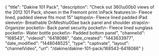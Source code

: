 {
    "title": "Dakine 101 Pack",
    "description": "Check out 360\u00b0 views of the 2012 101 Pack, shown in the Fremont print.\nPack features:\n- Fleece lined, padded sleeve fits most 15\" laptops\n- Fleece lined padded iPad sleeve\n- Breathable DriMesh\u00ae back panel and shoulder straps\n- Organizer pocket\n- Back panel security pocket\n- Fleece lined sunglass pocket\n- Water bottle pocket\n- Padded bottom panel",
    "channelid": "168543",
    "videoid": "6418086",
    "date_created": "1443633977",
    "date_modified": "1448048525",
    "type": "captivate",
    "layout": "channelVideo",
    "url": "\/dakine\/dakine-101-pack\/168543-6418086"
}